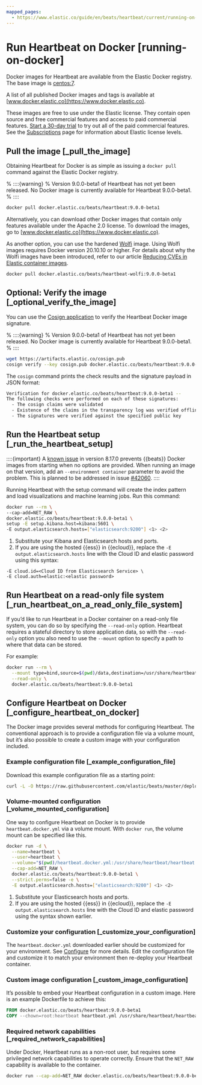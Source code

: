 ```yaml
---
mapped_pages:
  - https://www.elastic.co/guide/en/beats/heartbeat/current/running-on-docker.html
---
```


# Run Heartbeat on Docker [running-on-docker]

Docker images for Heartbeat are available from the Elastic Docker registry. The base image is [centos:7](https://hub.docker.com/_/centos/).

A list of all published Docker images and tags is available at [www.docker.elastic.co](https://www.docker.elastic.co).

These images are free to use under the Elastic license. They contain open source and free commercial features and access to paid commercial features. [Start a 30-day trial](docs-content://deploy-manage/license/manage-your-license-in-self-managed-cluster.md) to try out all of the paid commercial features. See the [Subscriptions](https://www.elastic.co/subscriptions) page for information about Elastic license levels.

## Pull the image [_pull_the_image]

Obtaining Heartbeat for Docker is as simple as issuing a `docker pull` command against the Elastic Docker registry.

% ::::{warning}
% Version 9.0.0-beta1 of Heartbeat has not yet been released. No Docker image is currently available for Heartbeat 9.0.0-beta1.
% ::::


```sh
docker pull docker.elastic.co/beats/heartbeat:9.0.0-beta1
```

Alternatively, you can download other Docker images that contain only features available under the Apache 2.0 license. To download the images, go to [www.docker.elastic.co](https://www.docker.elastic.co).

As another option, you can use the hardened [Wolfi](https://wolfi.dev/) image. Using Wolfi images requires Docker version 20.10.10 or higher. For details about why the Wolfi images have been introduced, refer to our article [Reducing CVEs in Elastic container images](https://www.elastic.co/blog/reducing-cves-in-elastic-container-images).

```bash
docker pull docker.elastic.co/beats/heartbeat-wolfi:9.0.0-beta1
```


## Optional: Verify the image [_optional_verify_the_image]

You can use the [Cosign application](https://docs.sigstore.dev/cosign/installation/) to verify the Heartbeat Docker image signature.

% ::::{warning}
% Version 9.0.0-beta1 of Heartbeat has not yet been released. No Docker image is currently available for Heartbeat 9.0.0-beta1.
% ::::


```sh
wget https://artifacts.elastic.co/cosign.pub
cosign verify --key cosign.pub docker.elastic.co/beats/heartbeat:9.0.0-beta1
```

The `cosign` command prints the check results and the signature payload in JSON format:

```sh
Verification for docker.elastic.co/beats/heartbeat:9.0.0-beta1 --
The following checks were performed on each of these signatures:
  - The cosign claims were validated
  - Existence of the claims in the transparency log was verified offline
  - The signatures were verified against the specified public key
```


## Run the Heartbeat setup [_run_the_heartbeat_setup]

::::{important}
A [known issue](https://github.com/elastic/beats/issues/42038) in version 8.17.0 prevents {{beats}} Docker images from starting when no options are provided. When running an image on that version, add an `--environment container` parameter to avoid the problem. This is planned to be addressed in issue [#42060](https://github.com/elastic/beats/pull/42060).
::::


Running Heartbeat with the setup command will create the index pattern and load visualizations and machine learning jobs.  Run this command:

```sh
docker run --rm \
--cap-add=NET_RAW \
docker.elastic.co/beats/heartbeat:9.0.0-beta1 \
setup -E setup.kibana.host=kibana:5601 \
-E output.elasticsearch.hosts=["elasticsearch:9200"] <1> <2>
```

1. Substitute your Kibana and Elasticsearch hosts and ports.
2. If you are using the hosted {{ess}} in {{ecloud}}, replace the `-E output.elasticsearch.hosts` line with the Cloud ID and elastic password using this syntax:


```shell
-E cloud.id=<Cloud ID from Elasticsearch Service> \
-E cloud.auth=elastic:<elastic password>
```


## Run Heartbeat on a read-only file system [_run_heartbeat_on_a_read_only_file_system]

If you’d like to run Heartbeat in a Docker container on a read-only file system, you can do so by specifying the `--read-only` option. Heartbeat requires a stateful directory to store application data, so with the `--read-only` option you also need to use the `--mount` option to specify a path to where that data can be stored.

For example:

```sh
docker run --rm \
  --mount type=bind,source=$(pwd)/data,destination=/usr/share/heartbeat/data \
  --read-only \
  docker.elastic.co/beats/heartbeat:9.0.0-beta1
```


## Configure Heartbeat on Docker [_configure_heartbeat_on_docker]

The Docker image provides several methods for configuring Heartbeat. The conventional approach is to provide a configuration file via a volume mount, but it’s also possible to create a custom image with your configuration included.

### Example configuration file [_example_configuration_file]

Download this example configuration file as a starting point:

```sh
curl -L -O https://raw.githubusercontent.com/elastic/beats/master/deploy/docker/heartbeat.docker.yml
```


### Volume-mounted configuration [_volume_mounted_configuration]

One way to configure Heartbeat on Docker is to provide `heartbeat.docker.yml` via a volume mount. With `docker run`, the volume mount can be specified like this.

```sh
docker run -d \
  --name=heartbeat \
  --user=heartbeat \
  --volume="$(pwd)/heartbeat.docker.yml:/usr/share/heartbeat/heartbeat.yml:ro" \
  --cap-add=NET_RAW \
  docker.elastic.co/beats/heartbeat:9.0.0-beta1 \
  --strict.perms=false -e \
  -E output.elasticsearch.hosts=["elasticsearch:9200"] <1> <2>
```

1. Substitute your Elasticsearch hosts and ports.
2. If you are using the hosted {{ess}} in {{ecloud}}, replace the `-E output.elasticsearch.hosts` line with the Cloud ID and elastic password using the syntax shown earlier.



### Customize your configuration [_customize_your_configuration]

The `heartbeat.docker.yml` downloaded earlier should be customized for your environment. See [Configure](/reference/heartbeat/configuring-howto-heartbeat.md) for more details. Edit the configuration file and customize it to match your environment then re-deploy your Heartbeat container.


### Custom image configuration [_custom_image_configuration]

It’s possible to embed your Heartbeat configuration in a custom image. Here is an example Dockerfile to achieve this:

```dockerfile
FROM docker.elastic.co/beats/heartbeat:9.0.0-beta1
COPY --chown=root:heartbeat heartbeat.yml /usr/share/heartbeat/heartbeat.yml
```


### Required network capabilities [_required_network_capabilities]

Under Docker, Heartbeat runs as a non-root user, but requires some privileged network capabilities to operate correctly. Ensure that the `NET_RAW` capability is available to the container.

```sh
docker run --cap-add=NET_RAW docker.elastic.co/beats/heartbeat:9.0.0-beta1
```



